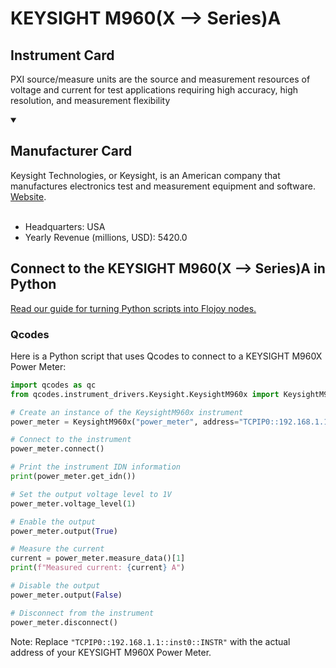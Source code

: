 
# KEYSIGHT M960(X --> Series)A

## Instrument Card

PXI source/measure units are the source and measurement resources of voltage and current for test applications requiring high accuracy, high resolution, and measurement flexibility

<details open>
<summary><h2>Manufacturer Card</h2></summary>
Keysight Technologies, or Keysight, is an American company that manufactures electronics test and measurement equipment and software. <a href=https://www.keysight.com/us/en/home.html>Website</a>.
<br></br>
<ul>
  <li>Headquarters: USA</li>
  <li>Yearly Revenue (millions, USD): 5420.0</li>
</ul>
</details>

## Connect to the KEYSIGHT M960(X --> Series)A in Python

[Read our guide for turning Python scripts into Flojoy nodes.](https://docs.flojoy.ai/custom-nodes/creating-custom-node/)


### Qcodes

Here is a Python script that uses Qcodes to connect to a KEYSIGHT M960X Power Meter:

```python
import qcodes as qc
from qcodes.instrument_drivers.Keysight.KeysightM960x import KeysightM960x

# Create an instance of the KeysightM960x instrument
power_meter = KeysightM960x("power_meter", address="TCPIP0::192.168.1.1::inst0::INSTR")

# Connect to the instrument
power_meter.connect()

# Print the instrument IDN information
print(power_meter.get_idn())

# Set the output voltage level to 1V
power_meter.voltage_level(1)

# Enable the output
power_meter.output(True)

# Measure the current
current = power_meter.measure_data()[1]
print(f"Measured current: {current} A")

# Disable the output
power_meter.output(False)

# Disconnect from the instrument
power_meter.disconnect()
```

Note: Replace `"TCPIP0::192.168.1.1::inst0::INSTR"` with the actual address of your KEYSIGHT M960X Power Meter.

